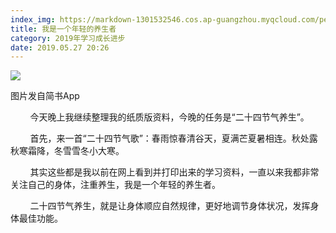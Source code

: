 ```yaml
---
index_img: https://markdown-1301532546.cos.ap-guangzhou.myqcloud.com/peipei_blog/20210921150152.jpeg
title: 我是一个年轻的养生者
category: 2019年学习成长进步
date: 2019.05.27 20:26
---
```


![](https://markdown-1301532546.cos.ap-guangzhou.myqcloud.com/peipei_blog/20210921150152.jpeg)  

图片发自简书App

        今天晚上我继续整理我的纸质版资料，今晚的任务是“二十四节气养生”。  

        首先，来一首“二十四节气歌”：春雨惊春清谷天，夏满芒夏暑相连。秋处露秋寒霜降，冬雪雪冬小大寒。

        其实这些都是我以前在网上看到并打印出来的学习资料，一直以来我都非常关注自己的身体，注重养生，我是一个年轻的养生者。

        二十四节气养生，就是让身体顺应自然规律，更好地调节身体状况，发挥身体最佳功能。